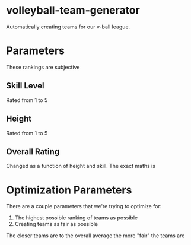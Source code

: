 # volleyball-team-generator

Automatically creating teams for our v-ball league. 

# Parameters
These rankings are subjective

## Skill Level
Rated from 1 to 5

## Height
Rated from 1 to 5

## Overall Rating
Changed as a function of height and skill. The exact maths is

# Optimization Parameters 

There are a couple parameters that we're trying to optimize for:
1. The highest possible ranking of teams as possible
2. Creating teams as fair as possible

The closer teams are to the overall average the more "fair" the teams are